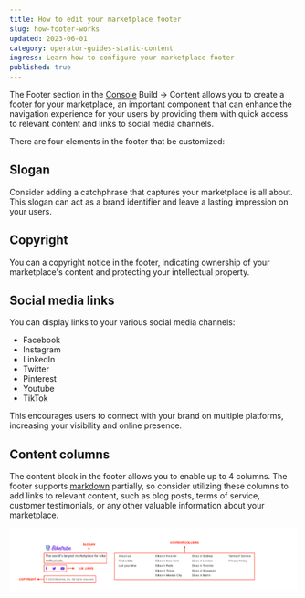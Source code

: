 ```yaml
---
title: How to edit your marketplace footer
slug: how-footer-works
updated: 2023-06-01
category: operator-guides-static-content
ingress: Learn how to configure your marketplace footer
published: true
---
```


The Footer section in the
[Console](https://flex-console.sharetribe.com/) Build → Content allows
you to create a footer for your marketplace, an important component that
can enhance the navigation experience for your users by providing them
with quick access to relevant content and links to social media
channels.

There are four elements in the footer that be customized:

## Slogan

Consider adding a catchphrase that captures your marketplace is all
about. This slogan can act as a brand identifier and leave a lasting
impression on your users.

## Copyright

You can a copyright notice in the footer, indicating ownership of your
marketplace's content and protecting your intellectual property.

## Social media links

You can display links to your various social media channels:

- Facebook
- Instagram
- LinkedIn
- Twitter
- Pinterest
- Youtube
- TikTok

This encourages users to connect with your brand on multiple platforms,
increasing your visibility and online presence.

## Content columns

The content block in the footer allows you to enable up to 4 columns.
The footer supports
[markdown](https://www.sharetribe.com/docs/operator-guides/how-to-format-your-text-in-pages/#what-is-markdown)
partially, so consider utilizing these columns to add links to relevant
content, such as blog posts, terms of service, customer testimonials, or
any other valuable information about your marketplace.

![footer_screenshot](./footer_screenshot.png)
